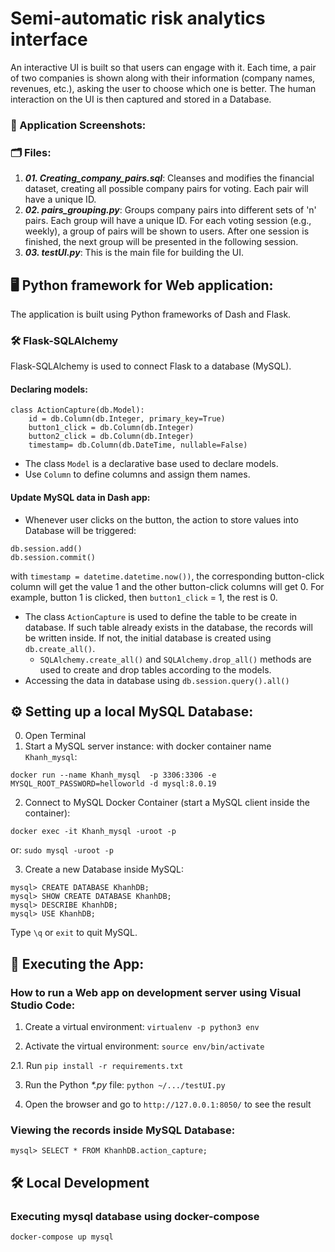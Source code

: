 # Semi-automatic risk analytics interface
An interactive UI is built so that users can engage with it. Each time, a pair of two companies is shown along with their information (company names, revenues, etc.), asking the user to choose which one is better. The human interaction on the UI is then captured and stored in a Database. 

### 📸 Application Screenshots:

### 🗂 Files:

1.  ***01. Creating_company_pairs.sql***: Cleanses and modifies the financial dataset, creating all possible company pairs for voting. Each pair will have a unique ID.
2.  ***02. pairs_grouping.py***: Groups company pairs into different sets of 'n' pairs. Each group will have a unique ID. For each voting session (e.g., weekly), a group of pairs will be shown to users. After one session is finished, the next group will be presented in the following session.
3.  ***03. testUI.py***: This is the main file for building the UI.


## 🖥️ Python framework for Web application:
The application is built using Python frameworks of Dash and Flask. 

### 🛠️ Flask-SQLAlchemy
Flask-SQLAlchemy is used to connect Flask to a database (MySQL).
#### Declaring models:
```
class ActionCapture(db.Model):
    id = db.Column(db.Integer, primary_key=True)
    button1_click = db.Column(db.Integer)
    button2_click = db.Column(db.Integer)
    timestamp= db.Column(db.DateTime, nullable=False)
```
* The class `Model` is a declarative base used to declare models.
* Use `Column` to define columns and assign them names.

#### Update MySQL data in Dash app:
* Whenever user clicks on the button, the action to store values into Database will be triggered:
```
db.session.add()
db.session.commit()
```
with `timestamp = datetime.datetime.now())`, the corresponding button-click column will get the value 1 and the other button-click columns will get 0. For example, button 1 is clicked, then `button1_click` = 1, the rest is 0.
* The class `ActionCapture` is used to define the table to be create in database. If such table already exists in the database, the records will be written inside. If not, the initial database is created using `db.create_all()`.
    * `SQLAlchemy.create_all()` and `SQLAlchemy.drop_all()` methods are used to create and drop tables according to the models.
* Accessing the data in database using `db.session.query().all()`


## ⚙️ Setting up a local MySQL Database:
0. Open Terminal
1. Start a MySQL server instance: with docker container name `Khanh_mysql`:
```
docker run --name Khanh_mysql  -p 3306:3306 -e MYSQL_ROOT_PASSWORD=helloworld -d mysql:8.0.19
```

2. Connect to MySQL Docker Container (start a MySQL client inside the container):
```
docker exec -it Khanh_mysql -uroot -p
```
or: `sudo mysql -uroot -p`

3. Create a new Database inside MySQL:
```
mysql> CREATE DATABASE KhanhDB;
mysql> SHOW CREATE DATABASE KhanhDB;
mysql> DESCRIBE KhanhDB;
mysql> USE KhanhDB;
```
Type `\q` or `exit` to quit MySQL.


## 🚀 Executing the App:
### How to run a Web app on development server using Visual Studio Code:

1. Create a virtual environment: `virtualenv -p python3 env`

2. Activate the virtual environment: `source env/bin/activate`

2.1. Run `pip install -r requirements.txt`

3. Run the Python  _*.py_ file: `python ~/.../testUI.py` 

4. Open the browser and go to `http://127.0.0.1:8050/` to see the result

### Viewing the records inside MySQL Database: 
```
mysql> SELECT * FROM KhanhDB.action_capture;

```

## 🛠️ Local Development
### Executing mysql database using docker-compose
```.env
docker-compose up mysql
```
